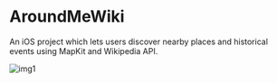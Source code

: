 # AroundMeWiki

An iOS project which lets users discover nearby places and historical events using MapKit and Wikipedia API. 


![img1](https://user-images.githubusercontent.com/28816986/150603737-93f92804-c143-4e2c-b6fd-e65902002840.jpg)
